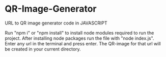 # QR-Image-Generator
URL to QR image generator code in JAVASCRIPT

Run "npm i" or "npm install" to install node modules required to run the project.
After installing node packages run the file with "node index.js".
Enter any url in the terminal and press enter.
The QR-image for that url will be created in your current directory.
